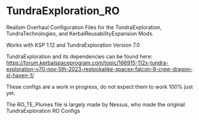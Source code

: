 # TundraExploration_RO
Realism Overhaul Configuration Files for the TundraExploration, TundraTechnologies, and KerbalReusabilityExpansion Mods.

Works with KSP 1.12 and TundraExploration Version 7.0

TundraExploration and its dependencies can be found here: https://forum.kerbalspaceprogram.com/topic/166915-112x-tundra-exploration-v70-nov-5th-2023-restockalike-spacex-falcon-9-crew-dragon-xl-haven-1/

These configs are a work in progress, do not expect them to work 100% just yet.

The RO_TE_Plumes file is largely made by Nessus, who made the original TundraExploration RO Configs
